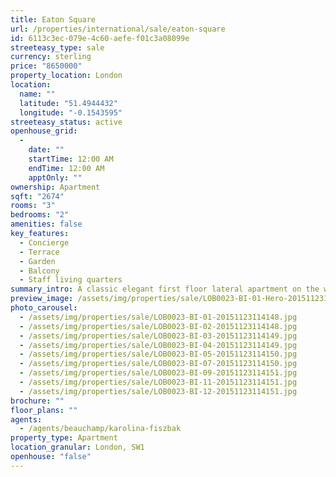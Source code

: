 ```yaml
---
title: Eaton Square
url: /properties/international/sale/eaton-square
id: 6113c3ec-079e-4c60-aefe-f01c3a08099e
streeteasy_type: sale
currency: sterling
price: "8650000"
property_location: London
location:
  name: ""
  latitude: "51.4944432"
  longitude: "-0.1543595"
streeteasy_status: active
openhouse_grid:
  - 
    date: ""
    startTime: 12:00 AM
    endTime: 12:00 AM
    apptOnly: ""
ownership: Apartment
sqft: "2674"
rooms: "3"
bedrooms: "2"
amenities: false
key_features:
  - Concierge
  - Terrace
  - Garden
  - Balcony
  - Staff living quarters
summary_intro: A classic elegant first floor lateral apartment on the west terrace of Eaton Square with long aspect down the immaculate communal gardens. The property features grand rooms, the drawing room has three sets of French doors to a deep balcony overlooking the gardens. Pocket doors lead through to a formal dining room with a pair of French windows. The master bedroom is exceptional in scale positioned in front of the gardens, wonderful tall ceilings and French doors to the balcony. Further accommodation includes a family kitchen, a staff room and two guest bedrooms. Master bedroom with dressing room and ensuite shower room, Guest bedroom with ensuite bathroom, Further bedroom, Shower room, Drawing room, Dining room, Kitchen, Staff utility room, Cloakroom, Two terraces, Porterage.
preview_image: /assets/img/properties/sale/LOB0023-BI-01-Hero-20151123114127.jpg
photo_carousel:
  - /assets/img/properties/sale/LOB0023-BI-01-20151123114148.jpg
  - /assets/img/properties/sale/LOB0023-BI-02-20151123114148.jpg
  - /assets/img/properties/sale/LOB0023-BI-03-20151123114149.jpg
  - /assets/img/properties/sale/LOB0023-BI-04-20151123114149.jpg
  - /assets/img/properties/sale/LOB0023-BI-05-20151123114150.jpg
  - /assets/img/properties/sale/LOB0023-BI-07-20151123114150.jpg
  - /assets/img/properties/sale/LOB0023-BI-09-20151123114151.jpg
  - /assets/img/properties/sale/LOB0023-BI-11-20151123114151.jpg
  - /assets/img/properties/sale/LOB0023-BI-12-20151123114151.jpg
brochure: ""
floor_plans: ""
agents:
  - /agents/beauchamp/karolina-fiszbak
property_type: Apartment
location_granular: London, SW1
openhouse: "false"
---
```

